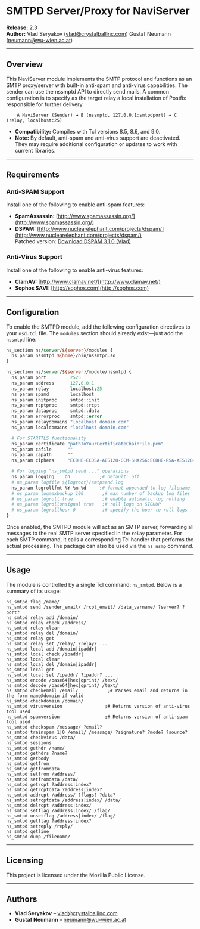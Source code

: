 
# SMTPD Server/Proxy for NaviServer

**Release:** 2.3  
**Author:** Vlad Seryakov (<vlad@crystalballinc.com>) Gustaf Neumann (<neumann@wu-wien.ac.at>)

---

## Overview

This NaviServer module implements the SMTP protocol and functions as an SMTP proxy/server with built-in anti-spam and anti-virus capabilities. The sender can use the nssmptd API to directly send mails. A common configuration is to specify as the target relay a local installation of Postfix responsible for further delivery.

```
    A NaviServer (Sender) → B (nssmptd, 127.0.0.1:smtpdport) → C (relay, localhost:25)
```

- **Compatibility:** Compiles with Tcl versions 8.5, 8.6, and 9.0.
- **Note:** By default, anti-spam and anti-virus support are deactivated. They may require additional configuration or updates to work with current libraries.

---

## Requirements

### Anti-SPAM Support

Install one of the following to enable anti-spam features:

- **SpamAssassin:** [http://www.spamassassin.org/](http://www.spamassassin.org/)
- **DSPAM:** [http://www.nuclearelephant.com/projects/dspam/](http://www.nuclearelephant.com/projects/dspam/)  
  Patched version: [Download DSPAM 3.1.0 (Vlad)](http://www.crystalballinc.com/vlad/dspam-3.1.0-vlad-src.tar.gz)

### Anti-Virus Support

Install one of the following to enable anti-virus features:

- **ClamAV:** [http://www.clamav.net/](http://www.clamav.net/)
- **Sophos SAVI:** [http://sophos.com](http://sophos.com)

---

## Configuration

To enable the SMTPD module, add the following configuration directives to your `nsd.tcl` file. The `modules` section should already exist—just add the `nssmtpd` line:

```tcl
ns_section ns/server/${server}/modules {
  ns_param nssmtpd ${home}/bin/nssmtpd.so
}

ns_section ns/server/${server}/module/nssmtpd {
  ns_param port         2525
  ns_param address      127.0.0.1
  ns_param relay        localhost:25
  ns_param spamd        localhost
  ns_param initproc     smtpd::init
  ns_param rcptproc     smtpd::rcpt
  ns_param dataproc     smtpd::data
  ns_param errorproc    smtpd::error
  ns_param relaydomains "localhost domain.com"
  ns_param localdomains "localhost domain.com"

  # For STARTTLS functionality
  ns_param certificate "pathToYourCertificateChainFile.pem"
  ns_param cafile      ""
  ns_param capath      ""
  ns_param ciphers     "ECDHE-ECDSA-AES128-GCM-SHA256:ECDHE-RSA-AES128-GCM-SHA256:ECDHE-ECDSA-AES256-GCM-SHA384:ECDHE-RSA-AES256-GCM-SHA384:ECDHE-ECDSA-CHACHA20-POLY1305:ECDHE-RSA-CHACHA20-POLY1305:DHE-RSA-AES128-GCM-SHA256:DHE-RSA-AES256-GCM-SHA384:DHE-RSA-CHACHA20-POLY1305"

  # For logging "ns_smtpd send ..." operations
  ns_param logging    on           ;# default: off
  # ns_param logfile ${logroot}/smtpsend.log
  ns_param logrollfmt %Y-%m-%d     ;# format appended to log filename
  # ns_param logmaxbackup 100       ;# max number of backup log files
  # ns_param logroll true           ;# enable automatic log rolling
  # ns_param logrollonsignal true   ;# roll logs on SIGHUP
  # ns_param logrollhour 0          ;# specify the hour to roll logs
}
```

Once enabled, the SMTPD module will act as an SMTP server, forwarding all messages to the real SMTP server specified in the `relay` parameter. For each SMTP command, it calls a corresponding Tcl handler that performs the actual processing. The package can also be used via the `ns_nsmp` command.

---

## Usage

The module is controlled by a single Tcl command: `ns_smtpd`. Below is a summary of its usage:

```
ns_smtpd flag /name/
ns_smtpd send /sender_email/ /rcpt_email/ /data_varname/ ?server? ?port?
ns_smtpd relay add /domain/
ns_smtpd relay check /address/
ns_smtpd relay clear
ns_smtpd relay del /domain/
ns_smtpd relay get
ns_smtpd relay set /relay/ ?relay? ...
ns_smtpd local add /domain|ipaddr|
ns_smtpd local check /ipaddr|
ns_smtpd local clear
ns_smtpd local del /domain|ipaddr|
ns_smtpd local get
ns_smtpd local set /ipaddr/ ?ipaddr? ...
ns_smtpd encode /base64|hex|qprint/ /text/
ns_smtpd decode /base64|hex|qprint/ /text/
ns_smtpd checkemail /email/           ;# Parses email and returns in the form name@domain if valid
ns_smtpd checkdomain /domain/
ns_smtpd virusversion                ;# Returns version of anti-virus tool used
ns_smtpd spamversion                 ;# Returns version of anti-spam tool used
ns_smtpd checkspam /message/ ?email?
ns_smtpd trainspam 1|0 /email/ /message/ ?signature? ?mode? ?source?
ns_smtpd checkvirus /data/
ns_smtpd sessions
ns_smtpd gethdr /name/
ns_smtpd gethdrs ?name?
ns_smtpd getbody
ns_smtpd getfrom
ns_smtpd getfromdata
ns_smtpd setfrom /address/
ns_smtpd setfromdata /data/
ns_smtpd getrcpt ?address|index?
ns_smtpd getrcptdata ?address|index?
ns_smtpd addrcpt /address/ ?flags? ?data?
ns_smtpd setrcptdata /address|index/ /data/
ns_smtpd delrcpt /address|index/
ns_smtpd setflag /address|index/ /flag/
ns_smtpd unsetflag /address|index/ /flag/
ns_smtpd getflag ?address|index?
ns_smtpd setreply /reply/
ns_smtpd getline
ns_smtpd dump /filename/
```

---

## Licensing

This project is licensed under the Mozilla Public License.

---

## Authors

- **Vlad Seryakov** – <vlad@crystalballinc.com>
- **Gustaf Neumann** – <neumann@wu-wien.ac.at>

